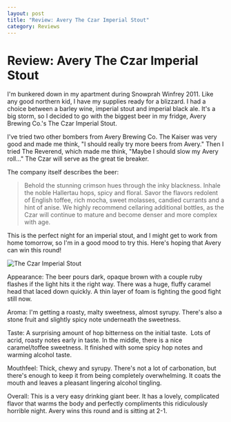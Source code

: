 ```yaml
---
layout: post
title: "Review: Avery The Czar Imperial Stout"
category: Reviews
---
```


Review: Avery The Czar Imperial Stout
=====================================

I'm bunkered down in my apartment during Snowprah Winfrey 2011. Like any good northern kid, I have my supplies ready for a blizzard. I had a choice between a barley wine, imperial stout and imperial black ale. It's a big storm, so I decided to go with the biggest beer in my fridge, Avery Brewing Co.'s The Czar Imperial Stout.

I've tried two other bombers from Avery Brewing Co. The Kaiser was very good and made me think, "I should really try more beers from Avery." Then I tried The Reverend, which made me think, "Maybe I should slow my Avery roll..." The Czar will serve as the great tie breaker.

The company itself describes the beer:

> Behold the stunning crimson hues through the inky blackness. Inhale the noble Hallertau hops, spicy and floral. Savor the flavors redolent of English toffee, rich mocha, sweet molasses, candied currants and a hint of anise. We highly recommend cellaring additional bottles, as the Czar will continue to mature and become denser and more complex with age.

This is the perfect night for an imperial stout, and I might get to work from home tomorrow, so I'm in a good mood to try this. Here's hoping that Avery can win this round!

![The Czar Imperial Stout](http://www.yeastboundanddown.com/wp-content/uploads/2011/02/IMG_20110201_220518-e1296620548585-294x300.jpg "The Czar Imperial Stout")

Appearance: The beer pours dark, opaque brown with a couple ruby flashes if the light hits it the right way. There was a huge, fluffy caramel head that laced down quickly. A thin layer of foam is fighting the good fight still now.

Aroma: I'm getting a roasty, malty sweetness, almost syrupy. There's also a stone fruit and slightly spicy note underneath the sweetness.

Taste: A surprising amount of hop bitterness on the initial taste.  Lots of acrid, roasty notes early in taste. In the middle, there is a nice caramel/toffee sweetness. It finished with some spicy hop notes and warming alcohol taste.

Mouthfeel: Thick, chewy and syrupy. There's not a lot of carbonation, but there's enough to keep it from being completely overwhelming. It coats the mouth and leaves a pleasant lingering alcohol tingling.

Overall: This is a very easy drinking giant beer. It has a lovely, complicated flavor that warms the body and perfectly compliments this ridiculously horrible night. Avery wins this round and is sitting at 2-1.